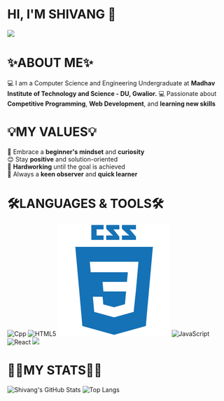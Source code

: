 # HI, I'M SHIVANG 🙋
<img src="https://camo.githubusercontent.com/b152eed5b97039e1d10347fb831a961e7851899f212771d751c6fba304f7368c/68747470733a2f2f6d656469612e67697068792e636f6d2f6d656469612f6e6272347a56623372514b734952336f35642f67697068792e676966" width="500" />

# ✨ABOUT ME✨
💻 I am a Computer Science and Engineering Undergraduate at **Madhav Institute of Technology and Science - DU, Gwalior.**
💻 Passionate about **Competitive Programming**, **Web Development**, and **learning new skills**

# 💡MY VALUES💡
🧠 Embrace a **beginner's mindset** and **curiosity**  
😊 Stay **positive** and solution-oriented  
🎯 **Hardworking** until the goal is achieved  
🌱 Always a **keen observer** and **quick learner**

# 🛠️LANGUAGES & TOOLS🛠️
<p>
  <img src="https://img.shields.io/badge/C++-00599C?style=for-the-badge&logo=cplusplus&logoColor=white" alt="Cpp"/>
  <img src="https://img.shields.io/badge/HTML5-E34F26?style=for-the-badge&logo=html5&logoColor=white" alt="HTML5"/>
  <img src="https://raw.githubusercontent.com/devicons/devicon/ca28c779441053191ff11710fe24a9e6c23690d6/icons/css3/css3-plain-wordmark.svg" alt="CSS3"/>
  <img src="https://img.shields.io/badge/JavaScript-F7DF1E?style=for-the-badge&logo=javascript&logoColor=black" alt="JavaScript"/>
  <img src="https://img.shields.io/badge/React-20232A?style=for-the-badge&logo=react&logoColor=61DAFB" alt="React"/>
  <img src="https://img.shields.io/badge/Git-F05032?style=for-the-badge&logo=git&logoColor=white"/>
</p>

# 🧑‍💻MY STATS🧑‍💻
![Shivang's GitHub Stats](https://github-readme-stats.vercel.app/api?username=shivangyadav&show_icons=true&theme=radical)
![Top Langs](https://github-readme-stats.vercel.app/api/top-langs/?username=shivangyadav&layout=compact&theme=radical)

<!--
**Shivang-7/Shivang-7** is a ✨ _special_ ✨ repository because its `README.md` (this file) appears on your GitHub profile.

Here are some ideas to get you started:

- 🔭 I’m currently working on ...
- 🌱 I’m currently learning ...
- 👯 I’m looking to collaborate on ...
- 🤔 I’m looking for help with ...
- 💬 Ask me about ...
- 📫 How to reach me: ...
- 😄 Pronouns: ...
- ⚡ Fun fact: ...
-->
